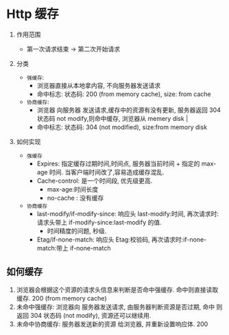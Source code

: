 # Http 缓存

1. 作用范围
    - 第一次请求结束 -> 第二次开始请求
2. 分类

    - `强缓存`:
        - 浏览器直接从本地拿内容, 不向服务器发送请求
        - 命中标志: 状态码: 200 (from memory cache), size: from cache
    - `协商缓存`:
        - 浏览器 向服务器 发送请求,缓存中的资源有没有更新, 服务器返回 304 状态码 not modify,则命中缓存, 浏览器从 memery disk |
        - 命中标志: 状态码: 304 (not modified), size:from memory disk

3. 如何实现
    - `强缓存`
        - Expires: 指定缓存过期时间,时间点, 服务器当前时间 + 指定的 max-age 时间. 当客户端时间改了,容易造成缓存混乱.
        - Cache-control: 是一个时间段, 优先级更高.
            - max-age:时间长度
            - no-cache : 没有缓存
    - `协商缓存`
        - last-modify/if-modify-since: 响应头 last-modify:时间, 再次请求时: 请求头带上 if-modify-since:last-modify 的值.
            - 时间精度的问题, 秒级.
        - Etag/if-none-match: 响应头 Etag:校验码, 再次请求时:if-none-match:带上 if-none-match

## 如何缓存

1. 浏览器会根据这个资源的请求头信息来判断是否命中强缓存. 命中则直接读取缓存. 200 (from memory cache)
2. 未命中强缓存: 浏览器向 服务器发送请求, 由服务器判断资源是否过期, 命中 则返回 304 状态码 (not modify), 资源还可以继续用.
3. 未命中协商缓存: 服务器发送新的资源 给浏览器, 并重新设置响应体. 200
